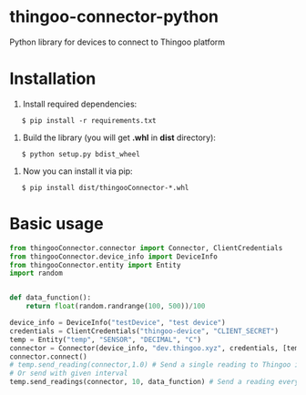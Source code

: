 # thingoo-connector-python
Python library for devices to connect to Thingoo platform

# Installation
1. Install required dependencies:
```shell script
   $ pip install -r requirements.txt
```
1. Build the library (you will get **.whl** in **dist** directory):
```shell script
   $ python setup.py bdist_wheel
```
1. Now you can install it via pip:
```shell script
   $ pip install dist/thingooConnector-*.whl
```

# Basic usage
```python
from thingooConnector.connector import Connector, ClientCredentials
from thingooConnector.device_info import DeviceInfo
from thingooConnector.entity import Entity
import random


def data_function():
    return float(random.randrange(100, 500))/100

device_info = DeviceInfo("testDevice", "test device")
credentials = ClientCredentials("thingoo-device", "CLIENT_SECRET")
temp = Entity("temp", "SENSOR", "DECIMAL", "C")
connector = Connector(device_info, "dev.thingoo.xyz", credentials, [temp])
connector.connect()
# temp.send_reading(connector,1.0) # Send a single reading to Thingoo instance
# Or send with given interval
temp.send_readings(connector, 10, data_function) # Send a reading every 10 seconds
```